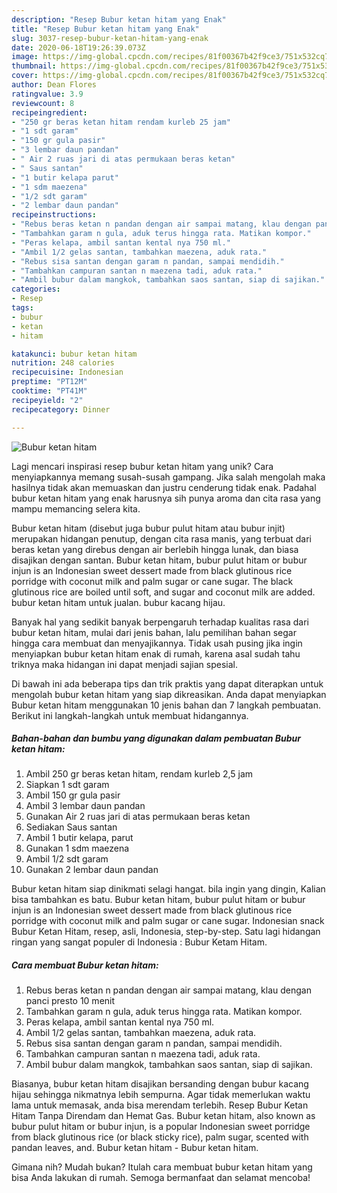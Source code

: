 ```yaml
---
description: "Resep Bubur ketan hitam yang Enak"
title: "Resep Bubur ketan hitam yang Enak"
slug: 3037-resep-bubur-ketan-hitam-yang-enak
date: 2020-06-18T19:26:39.073Z
image: https://img-global.cpcdn.com/recipes/81f00367b42f9ce3/751x532cq70/bubur-ketan-hitam-foto-resep-utama.jpg
thumbnail: https://img-global.cpcdn.com/recipes/81f00367b42f9ce3/751x532cq70/bubur-ketan-hitam-foto-resep-utama.jpg
cover: https://img-global.cpcdn.com/recipes/81f00367b42f9ce3/751x532cq70/bubur-ketan-hitam-foto-resep-utama.jpg
author: Dean Flores
ratingvalue: 3.9
reviewcount: 8
recipeingredient:
- "250 gr beras ketan hitam rendam kurleb 25 jam"
- "1 sdt garam"
- "150 gr gula pasir"
- "3 lembar daun pandan"
- " Air 2 ruas jari di atas permukaan beras ketan"
- " Saus santan"
- "1 butir kelapa parut"
- "1 sdm maezena"
- "1/2 sdt garam"
- "2 lembar daun pandan"
recipeinstructions:
- "Rebus beras ketan n pandan dengan air sampai matang, klau dengan panci presto 10 menit"
- "Tambahkan garam n gula, aduk terus hingga rata. Matikan kompor."
- "Peras kelapa, ambil santan kental nya 750 ml."
- "Ambil 1/2 gelas santan, tambahkan maezena, aduk rata."
- "Rebus sisa santan dengan garam n pandan, sampai mendidih."
- "Tambahkan campuran santan n maezena tadi, aduk rata."
- "Ambil bubur dalam mangkok, tambahkan saos santan, siap di sajikan."
categories:
- Resep
tags:
- bubur
- ketan
- hitam

katakunci: bubur ketan hitam 
nutrition: 248 calories
recipecuisine: Indonesian
preptime: "PT12M"
cooktime: "PT41M"
recipeyield: "2"
recipecategory: Dinner

---
```



![Bubur ketan hitam](https://img-global.cpcdn.com/recipes/81f00367b42f9ce3/751x532cq70/bubur-ketan-hitam-foto-resep-utama.jpg)

Lagi mencari inspirasi resep bubur ketan hitam yang unik? Cara menyiapkannya memang susah-susah gampang. Jika salah mengolah maka hasilnya tidak akan memuaskan dan justru cenderung tidak enak. Padahal bubur ketan hitam yang enak harusnya sih punya aroma dan cita rasa yang mampu memancing selera kita.

Bubur ketan hitam (disebut juga bubur pulut hitam atau bubur injit) merupakan hidangan penutup, dengan cita rasa manis, yang terbuat dari beras ketan yang direbus dengan air berlebih hingga lunak, dan biasa disajikan dengan santan. Bubur ketan hitam, bubur pulut hitam or bubur injun is an Indonesian sweet dessert made from black glutinous rice porridge with coconut milk and palm sugar or cane sugar. The black glutinous rice are boiled until soft, and sugar and coconut milk are added. bubur ketan hitam untuk jualan. bubur kacang hijau.

Banyak hal yang sedikit banyak berpengaruh terhadap kualitas rasa dari bubur ketan hitam, mulai dari jenis bahan, lalu pemilihan bahan segar hingga cara membuat dan menyajikannya. Tidak usah pusing jika ingin menyiapkan bubur ketan hitam enak di rumah, karena asal sudah tahu triknya maka hidangan ini dapat menjadi sajian spesial.


Di bawah ini ada beberapa tips dan trik praktis yang dapat diterapkan untuk mengolah bubur ketan hitam yang siap dikreasikan. Anda dapat menyiapkan Bubur ketan hitam menggunakan 10 jenis bahan dan 7 langkah pembuatan. Berikut ini langkah-langkah untuk membuat hidangannya.

<!--inarticleads1-->

##### Bahan-bahan dan bumbu yang digunakan dalam pembuatan Bubur ketan hitam:

1. Ambil 250 gr beras ketan hitam, rendam kurleb 2,5 jam
1. Siapkan 1 sdt garam
1. Ambil 150 gr gula pasir
1. Ambil 3 lembar daun pandan
1. Gunakan  Air 2 ruas jari di atas permukaan beras ketan
1. Sediakan  Saus santan
1. Ambil 1 butir kelapa, parut
1. Gunakan 1 sdm maezena
1. Ambil 1/2 sdt garam
1. Gunakan 2 lembar daun pandan


Bubur ketan hitam siap dinikmati selagi hangat. bila ingin yang dingin, Kalian bisa tambahkan es batu. Bubur ketan hitam, bubur pulut hitam or bubur injun is an Indonesian sweet dessert made from black glutinous rice porridge with coconut milk and palm sugar or cane sugar. Indonesian snack Bubur Ketan Hitam, resep, asli, Indonesia, step-by-step. Satu lagi hidangan ringan yang sangat populer di Indonesia : Bubur Ketam Hitam. 

<!--inarticleads2-->

##### Cara membuat Bubur ketan hitam:

1. Rebus beras ketan n pandan dengan air sampai matang, klau dengan panci presto 10 menit
1. Tambahkan garam n gula, aduk terus hingga rata. Matikan kompor.
1. Peras kelapa, ambil santan kental nya 750 ml.
1. Ambil 1/2 gelas santan, tambahkan maezena, aduk rata.
1. Rebus sisa santan dengan garam n pandan, sampai mendidih.
1. Tambahkan campuran santan n maezena tadi, aduk rata.
1. Ambil bubur dalam mangkok, tambahkan saos santan, siap di sajikan.


Biasanya, bubur ketan hitam disajikan bersanding dengan bubur kacang hijau sehingga nikmatnya lebih sempurna. Agar tidak memerlukan waktu lama untuk memasak, anda bisa merendam terlebih. Resep Bubur Ketan Hitam Tanpa Direndam dan Hemat Gas. Bubur ketan hitam, also known as bubur pulut hitam or bubur injun, is a popular Indonesian sweet porridge from black glutinous rice (or black sticky rice), palm sugar, scented with pandan leaves, and. Bubur ketan hitam - Bubur ketan hitam. 

Gimana nih? Mudah bukan? Itulah cara membuat bubur ketan hitam yang bisa Anda lakukan di rumah. Semoga bermanfaat dan selamat mencoba!
